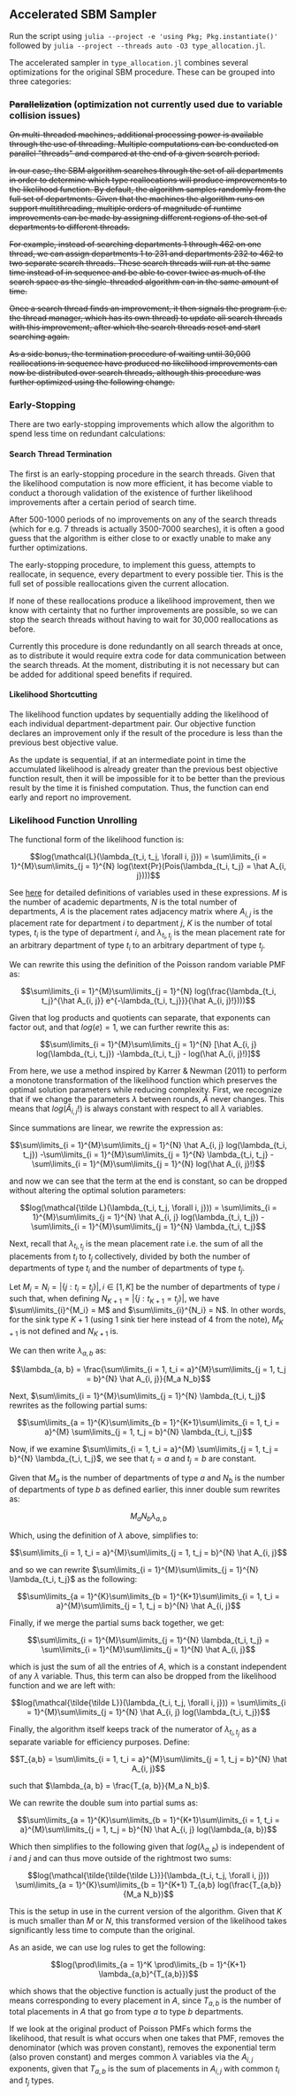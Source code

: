 ## Accelerated SBM Sampler

Run the script using `julia --project -e 'using Pkg; Pkg.instantiate()'` followed by `julia --project --threads auto -O3 type_allocation.jl`.

The accelerated sampler in `type_allocation.jl` combines several optimizations for the original SBM procedure. These can be grouped into three categories:

### ~~Parallelization~~ (optimization not currently used due to variable collision issues)

~~On multi-threaded machines, additional processing power is available through the use of threading. Multiple computations can be conducted on parallel "threads" and compared at the end of a given search period.~~ 

~~In our case, the SBM algorithm searches through the set of all departments in order to determine which type reallocations will produce improvements to the likelihood function. By default, the algorithm samples randomly from the full set of departments. Given that the machines the algorithm runs on support multithreading, multiple orders of magnitude of runtime improvements can be made by assigning different regions of the set of departments to different threads.~~

~~For example, instead of searching departments 1 through 462 on one thread, we can assign departments 1 to 231 and departments 232 to 462 to two separate search threads. These search threads will run at the same time instead of in sequence and be able to cover twice as much of the search space as the single-threaded algorithm can in the same amount of time.~~

~~Once a search thread finds an improvement, it then signals the program (i.e. the thread manager, which has its own thread) to update all search threads with this improvement, after which the search threads reset and start searching again.~~

~~As a side bonus, the termination procedure of waiting until 30,000 reallocations in sequence have produced no likelihood improvements can now be distributed over search threads, although this procedure was further optimized using the following change.~~

### Early-Stopping

There are two early-stopping improvements which allow the algorithm to spend less time on redundant calculations:

#### Search Thread Termination

The first is an early-stopping procedure in the search threads. Given that the likelihood computation is now more efficient, it has become viable to conduct a thorough validation of the existence of further likelihood improvements after a certain period of search time.

After 500-1000 periods of no improvements on any of the search threads (which for e.g. 7 threads is actually 3500-7000 searches), it is often a good guess that the algorithm is either close to or exactly unable to make any further optimizations.

The early-stopping procedure, to implement this guess, attempts to reallocate, in sequence, every department to every possible tier. This is the full set of possible reallocations given the current allocation.

If none of these reallocations produce a likelihood improvement, then we know with certainty that no further improvements are possible, so we can stop the search threads without having to wait for 30,000 reallocations as before.

Currently this procedure is done redundantly on all search threads at once, as to distribute it would require extra code for data communication between the search threads. At the moment, distributing it is not necessary but can be added for additional speed benefits if required.

#### Likelihood Shortcutting

The likelihood function updates by sequentially adding the likelihood of each individual department-department pair. Our objective function declares an improvement only if the result of the procedure is less than the previous best objective value.

As the update is sequential, if at an intermediate point in time the accumulated likelihood is already greater than the previous best objective function result, then it will be impossible for it to be better than the previous result by the time it is finished computation. Thus, the function can end early and report no improvement.

### Likelihood Function Unrolling

The functional form of the likelihood function is:

$$log(\mathcal{L}(\lambda_{t_i, t_j, \forall i, j})) = \sum\limits_{i = 1}^{M}\sum\limits_{j = 1}^{N} log(\text{Pr}(Pois(\lambda_{t_i, t_j} = \hat A_{i, j})))$$

See [here](https://github.com/jbrightuniverse/EJM-Project/blob/main/assignment.pdf) for detailed definitions of variables used in these expressions. $M$ is the number of academic departments, $N$ is the total number of departments, $A$ is the placement rates adjacency matrix where $A_{i,j}$ is the placement rate for department $i$ to department $j$, $K$ is the number of total types, $t_i$ is the type of department $i$, and $\lambda_{t_i, t_j}$ is the mean placement rate for an arbitrary department of type $t_i$ to an arbitrary department of type $t_j$.

We can rewrite this using the definition of the Poisson random variable PMF as:

$$\sum\limits_{i = 1}^{M}\sum\limits_{j = 1}^{N} log(\frac{\lambda_{t_i, t_j}^{\hat A_{i, j}} e^{-\lambda_{t_i, t_j}}}{\hat A_{i, j}!})))$$

Given that log products and quotients can separate, that exponents can factor out, and that $log(e) = 1$, we can further rewrite this as:

$$\sum\limits_{i = 1}^{M}\sum\limits_{j = 1}^{N} [\hat A_{i, j} log(\lambda_{t_i, t_j}) -\lambda_{t_i, t_j} - log(\hat A_{i, j}!)]$$

From here, we use a method inspired by Karrer & Newman (2011) to perform a monotone transformation of the likelihood function which preserves the optimal solution parameters while reducing complexity. First, we recognize that if we change the parameters $\lambda$ between rounds, $\hat A$ never changes. This means that $log(\hat A_{i, j}!)$ is always constant with respect to all $\lambda$ variables.

Since summations are linear, we rewrite the expression as:

$$\sum\limits_{i = 1}^{M}\sum\limits_{j = 1}^{N} \hat A_{i, j} log(\lambda_{t_i, t_j}) -\sum\limits_{i = 1}^{M}\sum\limits_{j = 1}^{N} \lambda_{t_i, t_j} - \sum\limits_{i = 1}^{M}\sum\limits_{j = 1}^{N} log(\hat A_{i, j}!)$$

and now we can see that the term at the end is constant, so can be dropped without altering the optimal solution parameters:

$$log(\mathcal{\tilde L}(\lambda_{t_i, t_j, \forall i, j})) = \sum\limits_{i = 1}^{M}\sum\limits_{j = 1}^{N} \hat A_{i, j} log(\lambda_{t_i, t_j}) -\sum\limits_{i = 1}^{M}\sum\limits_{j = 1}^{N} \lambda_{t_i, t_j}$$

Next, recall that $\lambda_{t_i, t_j}$ is the mean placement rate i.e. the sum of all the placements from $t_i$ to $t_j$ collectively, divided by both the number of departments of type $t_i$ and the number of departments of type $t_j$. 

Let $M_i = N_i = |\{j: t_i = t_j\}|, i \in [1, K]$ be the number of departments of type $i$ such that, when defining $N_{K+1} = |\{j: t_{K+1} = t_j\}|$, we have $\sum\limits_{i}^{M_i} = M$ and $\sum\limits_{i}^{N_i} = N$. In other words, for the sink type $K+1$ (using 1 sink tier here instead of 4 from the note), $M_{K+1}$ is not defined and $N_{K+1}$ is.

We can then write $\lambda_{a, b}$ as:

$$\lambda_{a, b} = \frac{\sum\limits_{i = 1, t_i = a}^{M}\sum\limits_{j = 1, t_j = b}^{N} \hat A_{i, j}}{M_a N_b}$$

Next, $\sum\limits_{i = 1}^{M}\sum\limits_{j = 1}^{N} \lambda_{t_i, t_j}$ rewrites as the following partial sums:

$$\sum\limits_{a = 1}^{K}\sum\limits_{b = 1}^{K+1}\sum\limits_{i = 1, t_i = a}^{M} \sum\limits_{j = 1, t_j = b}^{N} \lambda_{t_i, t_j}$$

Now, if we examine $\sum\limits_{i = 1, t_i = a}^{M} \sum\limits_{j = 1, t_j = b}^{N} \lambda_{t_i, t_j}$, we see that $t_i = a$ and $t_j = b$ are constant.

Given that $M_a$ is the number of departments of type $a$ and $N_b$ is the number of departments of type $b$ as defined earlier, this inner double sum rewrites as:

$$M_a N_b \lambda_{a, b}$$

Which, using the definition of $\lambda$ above, simplifies to:

$$\sum\limits_{i = 1, t_i = a}^{M}\sum\limits_{j = 1, t_j = b}^{N} \hat A_{i, j}$$

and so we can rewrite $\sum\limits_{i = 1}^{M}\sum\limits_{j = 1}^{N} \lambda_{t_i, t_j}$ as the following:

$$\sum\limits_{a = 1}^{K}\sum\limits_{b = 1}^{K+1}\sum\limits_{i = 1, t_i = a}^{M}\sum\limits_{j = 1, t_j = b}^{N} \hat A_{i, j}$$

Finally, if we merge the partial sums back together, we get:

$$\sum\limits_{i = 1}^{M}\sum\limits_{j = 1}^{N} \lambda_{t_i, t_j} = \sum\limits_{i = 1}^{M}\sum\limits_{j = 1}^{N} \hat A_{i, j}$$

which is just the sum of all the entries of $A$, which is a constant independent of any $\lambda$ variable. Thus, this term can also be dropped from the likelihood function and we are left with:

$$log(\mathcal{\tilde{\tilde L}}(\lambda_{t_i, t_j, \forall i, j})) = \sum\limits_{i = 1}^{M}\sum\limits_{j = 1}^{N} \hat A_{i, j} log(\lambda_{t_i, t_j})$$

Finally, the algorithm itself keeps track of the numerator of $\lambda_{t_i, t_j}$ as a separate variable for efficiency purposes. Define:

$$T_{a,b} = \sum\limits_{i = 1, t_i = a}^{M}\sum\limits_{j = 1, t_j = b}^{N} \hat A_{i, j}$$

such that $\lambda_{a, b} = \frac{T_{a, b}}{M_a N_b}$. 

We can rewrite the double sum into partial sums as:

$$\sum\limits_{a = 1}^{K}\sum\limits_{b = 1}^{K+1}\sum\limits_{i = 1, t_i = a}^{M}\sum\limits_{j = 1, t_j = b}^{N} \hat A_{i, j} log(\lambda_{a, b})$$

Which then simplifies to the following given that $log(\lambda_{a, b})$ is independent of $i$ and $j$ and can thus move outside of the rightmost two sums:

$$log(\mathcal{\tilde{\tilde{\tilde L}}}(\lambda_{t_i, t_j, \forall i, j})) \sum\limits_{a = 1}^{K}\sum\limits_{b = 1}^{K+1} T_{a,b} log(\frac{T_{a,b}}{M_a N_b})$$

This is the setup in use in the current version of the algorithm. Given that $K$ is much smaller than $M$ or $N$, this transformed version of the likelihood takes significantly less time to compute than the original.

As an aside, we can use log rules to get the following:

$$log(\prod\limits_{a = 1}^K \prod\limits_{b = 1}^{K+1} \lambda_{a,b}^{T_{a,b}})$$

which shows that the objective function is actually just the product of the means corresponding to every placement in $A$, since $T_{a,b}$ is the number of total placements in $A$ that go from type $a$ to type $b$ departments.

If we look at the original product of Poisson PMFs which forms the likelihood, that result is what occurs when one takes that PMF, removes the denominator (which was proven constant), removes the exponential term (also proven constant) and merges common $\lambda$ variables via the $A_{i,j}$ exponents, given that $T_{a,b}$ is the sum of placements in $A_{i,j}$ with common $t_i$ and $t_j$ types.
